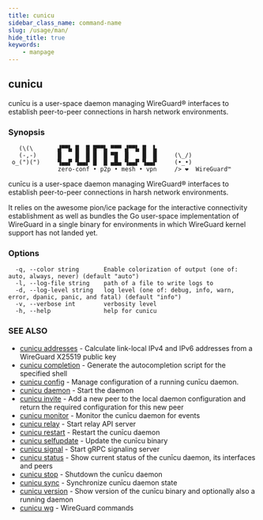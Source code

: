 ```yaml
---
title: cunicu
sidebar_class_name: command-name
slug: /usage/man/
hide_title: true
keywords:
    - manpage
---
```


## cunicu

cunīcu is a user-space daemon managing WireGuard® interfaces to establish peer-to-peer connections in harsh network environments.

### Synopsis


       (\(\       ▟▀▀▙ █  █ █▀▀▙ ▀▀▀ ▟▀▀▙ █  ▙     
       (-,-)      █    █  █ █  █ ▀█  █    █  █     (\_/)
     o_(")(")     ▜▄▄▛ ▜▄▄▛ █  █ ▄█▄ ▜▄▄▛ ▜▄▄▛     (•_•)
                  zero-conf • p2p • mesh • vpn     /> ❤️  WireGuard™

cunīcu is a user-space daemon managing WireGuard® interfaces to
establish peer-to-peer connections in harsh network environments.

It relies on the awesome pion/ice package for the interactive
connectivity establishment as well as bundles the Go user-space
implementation of WireGuard in a single binary for environments
in which WireGuard kernel support has not landed yet.

### Options

```
  -q, --color string       Enable colorization of output (one of: auto, always, never) (default "auto")
  -l, --log-file string    path of a file to write logs to
  -d, --log-level string   log level (one of: debug, info, warn, error, dpanic, panic, and fatal) (default "info")
  -v, --verbose int        verbosity level
  -h, --help               help for cunicu
```

### SEE ALSO

* [cunicu addresses](cunicu_addresses.md)	 - Calculate link-local IPv4 and IPv6 addresses from a WireGuard X25519 public key
* [cunicu completion](cunicu_completion.md)	 - Generate the autocompletion script for the specified shell
* [cunicu config](cunicu_config.md)	 - Manage configuration of a running cunīcu daemon.
* [cunicu daemon](cunicu_daemon.md)	 - Start the daemon
* [cunicu invite](cunicu_invite.md)	 - Add a new peer to the local daemon configuration and return the required configuration for this new peer
* [cunicu monitor](cunicu_monitor.md)	 - Monitor the cunīcu daemon for events
* [cunicu relay](cunicu_relay.md)	 - Start relay API server
* [cunicu restart](cunicu_restart.md)	 - Restart the cunīcu daemon
* [cunicu selfupdate](cunicu_selfupdate.md)	 - Update the cunīcu binary
* [cunicu signal](cunicu_signal.md)	 - Start gRPC signaling server
* [cunicu status](cunicu_status.md)	 - Show current status of the cunīcu daemon, its interfaces and peers
* [cunicu stop](cunicu_stop.md)	 - Shutdown the cunīcu daemon
* [cunicu sync](cunicu_sync.md)	 - Synchronize cunīcu daemon state
* [cunicu version](cunicu_version.md)	 - Show version of the cunīcu binary and optionally also a running daemon
* [cunicu wg](cunicu_wg.md)	 - WireGuard commands

